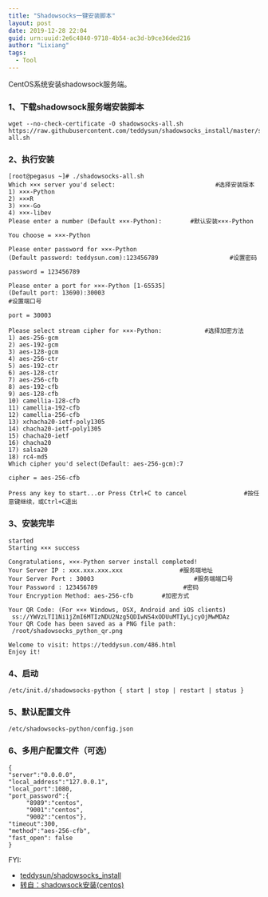 ```yaml
---
title: "Shadowsocks一键安装脚本"
layout: post
date: 2019-12-28 22:04
guid: urn:uuid:2e6c4840-9718-4b54-ac3d-b9ce36ded216
author: "Lixiang"
tags:
  - Tool
---
```


CentOS系统安装shadowsock服务端。

### 1、下载shadowsock服务端安装脚本

```shell
wget --no-check-certificate -O shadowsocks-all.sh https://raw.githubusercontent.com/teddysun/shadowsocks_install/master/shadowsocks-all.sh
```

### 2、执行安装

```shell
[root@pegasus ~]# ./shadowsocks-all.sh
Which ××× server you'd select:                            #选择安装版本
1) ×××-Python
2) ×××R
3) ×××-Go
4) ×××-libev
Please enter a number (Default ×××-Python):        #默认安装×××-Python

You choose = ×××-Python

Please enter password for ×××-Python
(Default password: teddysun.com):123456789                    #设置密码

password = 123456789

Please enter a port for ×××-Python [1-65535]
(Default port: 13690):30003                                                #设置端口号

port = 30003

Please select stream cipher for ×××-Python:            #选择加密方法
1) aes-256-gcm
2) aes-192-gcm
3) aes-128-gcm
4) aes-256-ctr
5) aes-192-ctr
6) aes-128-ctr
7) aes-256-cfb
8) aes-192-cfb
9) aes-128-cfb
10) camellia-128-cfb
11) camellia-192-cfb
12) camellia-256-cfb
13) xchacha20-ietf-poly1305
14) chacha20-ietf-poly1305
15) chacha20-ietf
16) chacha20
17) salsa20
18) rc4-md5
Which cipher you'd select(Default: aes-256-gcm):7

cipher = aes-256-cfb

Press any key to start...or Press Ctrl+C to cancel                #按任意键继续，或Ctrl+C退出
```

### 3、安装完毕

```shell
started
Starting ××× success

Congratulations, ×××-Python server install completed!
Your Server IP : xxx.xxx.xxx.xxx                #服务端地址
Your Server Port : 30003                            #服务端端口号
Your Password : 123456789                        #密码
Your Encryption Method: aes-256-cfb        #加密方式

Your QR Code: (For ××× Windows, OSX, Android and iOS clients)
 ss://YWVzLTI1Ni1jZmI6MTIzNDU2Nzg5QDIwNS4xODUuMTIyLjcyOjMwMDAz
Your QR Code has been saved as a PNG file path:
 /root/shadowsocks_python_qr.png

Welcome to visit: https://teddysun.com/486.html
Enjoy it!
```

### 4、启动

```shell
/etc/init.d/shadowsocks-python { start | stop | restart | status }
```

### 5、默认配置文件

`/etc/shadowsocks-python/config.json`

### 6、多用户配置文件（可选）

```shell
{
"server":"0.0.0.0",
"local_address":"127.0.0.1",
"local_port":1080,
"port_password":{
     "8989":"centos",
     "9001":"centos",
     "9002":"centos"},
"timeout":300,
"method":"aes-256-cfb",
"fast_open": false
}
```

FYI:

- [teddysun/shadowsocks_install](https://github.com/teddysun/shadowsocks_install)
- [转自：shadowsock安装(centos)](https://blog.51cto.com/niuduzi/2407002)
